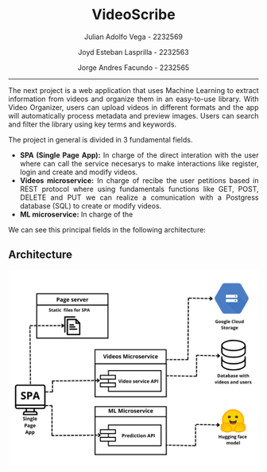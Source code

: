<div align="center">

# <div>VideoScribe</div>

Julian Adolfo Vega - 2232569

Joyd Esteban Lasprilla - 2232563

Jorge Andres Facundo - 2232565

---

<div align ="justify">

The next project is a web application that uses Machine Learning to extract information from videos and organize them in an easy-to-use library. With Video Organizer, users can upload videos in different formats and the app will automatically process metadata and preview images. Users can search and filter the library using key terms and keywords.

The project in general is divided in 3 fundamental fields.

* **SPA (Single Page App):** In charge of the direct interation with the user where can call the service necesarys to make interactions like register, login and create and modify videos.
* **Videos microservice:** In charge of recibe the user petitions based in REST protocol where using fundamentals functions like GET, POST, DELETE and PUT we can realize a comunication with a Postgress database (SQL) to create or modify videos.
* **ML microservice:** In charge of the 

We can see this principal fields in the following architecture:

## Architecture

<div align=center>

![Architecture](./Images/Architecture.png)

</div>



<div>

</div>
